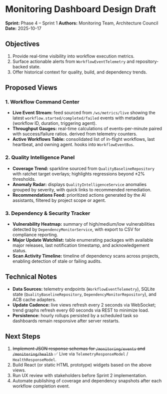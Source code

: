 # Monitoring Dashboard Design Draft

**Sprint:** Phase 4 – Sprint 1
**Authors:** Monitoring Team, Architecture Council
**Date:** 2025-10-17

## Objectives

1. Provide real-time visibility into workflow execution metrics.
2. Surface actionable alerts from `WorkflowEventTelemetry` and repository-backed
   state.
3. Offer historical context for quality, build, and dependency trends.

## Proposed Views

### 1. Workflow Command Center

- **Live Event Stream:** feed sourced from `/ws/metrics/live` showing the latest
  `workflow.started/completed/failed` events with metadata (workflow ID,
  duration, triggering agent).
- **Throughput Gauges:** real-time calculations of events-per-minute paired with
  success/failure ratios. derived from telemetry counters.
- **Active Workflows Table:** consolidated list of in-flight workflows, last
  heartbeat, and owning agent. hooks into `WorkflowEventBus`.

### 2. Quality Intelligence Panel

- **Coverage Trend:** sparkline sourced from `QualityBaselineRepository` with
  ratchet target overlays; highlights regressions beyond ±2% thresholds.
- **Anomaly Radar:** displays `QualityIntelligenceService` anomalies grouped by
  severity, with quick links to recommended remediation.
- **Recommendations Feed:** prioritized actions generated by the AI assistants,
  filtered by project scope or agent.

### 3. Dependency & Security Tracker

- **Vulnerability Heatmap:** summary of high/medium/low vulnerabilities detected
  by `DependencyMonitorService`, with export to CSV for compliance reporting.
- **Major Update Watchlist:** table enumerating packages with available major
  releases, last notification timestamp, and acknowledgement status.
- **Scan Activity Timeline:** timeline of dependency scans across projects,
  enabling detection of stale or failing audits.

## Technical Notes

- **Data Sources:** telemetry endpoints (`WorkflowEventTelemetry`), SQLite state
  (`QualityBaselineRepository`, `DependencyMonitorRepository`), and ACB cache
  adapters.
- **Update Cadence:** live views refresh every 2 seconds via WebSocket; trend
  graphs refresh every 60 seconds via REST to minimize load.
- **Persistence:** hourly rollups persisted by a scheduled task so dashboards
  remain responsive after server restarts.

## Next Steps

1. ~~Implement JSON response schemas for `/monitoring/events` and `/monitoring/health`~~ ✅ Live via `TelemetryResponseModel` / `HealthResponseModel`.
2. Build React (or static HTML prototype) widgets based on the above views.
3. Run UX review with stakeholders before Sprint 2 implementation.
4. Automate publishing of coverage and dependency snapshots after each workflow
   completion event.
